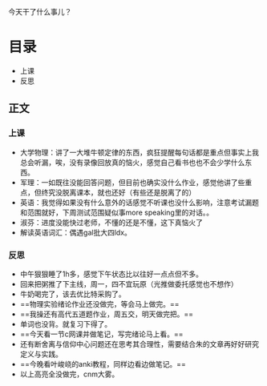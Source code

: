 今天干了什么事儿？

# 目录
- 上课
- 反思
## 正文
### 上课
- 大学物理：讲了一大堆牛顿定律的东西，疯狂提醒每句话都是重点但事实上我总会听漏，唉，没有录像回放真的恼火，感觉自己看书也也不会少学什么东西。
- 军理：一如既往没能回答问题，但目前也确实没什么作业，感觉他讲了些重点，但终究没脱离课本，就也还好（有些还是脱离了的）
- 英语：我觉得如果没有什么意外的话感觉不听课也没什么影响，注意考试漏题和范围就好，下周测试范围疑似事more speaking里的对话。。
- 淑芬：进度没能快过老师，不懂的还是不懂，这下真恼火了
- 解读英语词汇：偶遇gal批大四ldx。
### 反思
- 中午狠狠睡了1h多，感觉下午状态比以往好一点点但不多。
- 回来把粥推了下主线，周一，四不宜玩原（光推做委托感觉也不想作）
- 牛奶喝完了，该去优比特采购了。
- ==物理实验绪论作业还没做完，等会马上做完。==
- ==我操还有高代五道题作业，周五交，明天做完把。==
- 单词也没背。就复习下得了。
- ==今天看一节c网课并做笔记，写完绪论马上看。==
- 还有断舍离与信仰中心问题还在思考其合理性，需要结合朱的文章再好好研究定义与实践。
- ==今晚看叶峻峣的anki教程，同样边看边做笔记。==
- 以上高亮全没做完，cnm大雾。